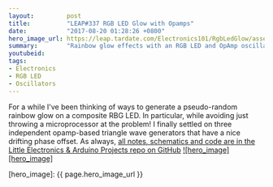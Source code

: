 ```yaml
---
layout:         post
title:          "LEAP#337 RGB LED Glow with Opamps"
date:           "2017-08-20 01:28:26 +0800"
hero_image_url: https://leap.tardate.com/Electronics101/RgbLedGlow/assets/RgbLedGlow_build.jpg
summary:        "Rainbow glow effects with an RGB LED and OpAmp oscillators"
youtubeid:
tags:
- Electronics
- RGB LED
- Oscillators
---
```


For a while I've been thinking of ways to generate a pseudo-random rainbow glow on a composite RBG LED.
In particular, while avoiding just throwing a microprocessor at the problem!
I finally settled on three independent opamp-based triangle wave generators that have a nice drifting phase offset.
As always, [all notes, schematics and code are in the Little Electronics & Arduino Projects repo on GitHub][project]
[![hero_image][hero_image]][project]

[leap]: https://leap.tardate.com
[project]: https://github.com/tardate/LittleArduinoProjects/tree/master/Electronics101/RgbLedGlow
[hero_image]: {{ page.hero_image_url }}
